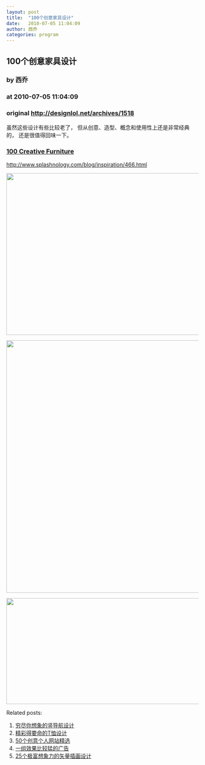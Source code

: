 ```yaml
---
layout: post
title:  "100个创意家具设计"
date:   2010-07-05 11:04:09
author: 西乔
categories: program
---
```


## 100个创意家具设计
### by 西乔
### at 2010-07-05 11:04:09
### original <http://designlol.net/archives/1518>

<p>虽然这些设计有些比较老了， 但从创意、造型、概念和使用性上还是非常经典的， 还是很值得回味一下。 </p>
<h3><a href="http://www.splashnology.com/blog/inspiration/466.html">100 Creative Furniture </a></h3>
<p><a href="http://www.splashnology.com/blog/inspiration/466.html">http://www.splashnology.com/blog/inspiration/466.html</a>
<p><a href="http://www.splashnology.com/blog/inspiration/466.html"><img src="http://designlol.net/wp-content/uploads/2010/06/251.jpg" height="423" width="600"></a></p>
<p><a href="http://www.splashnology.com/blog/inspiration/466.html"><img src="http://designlol.net/wp-content/uploads/2010/06/88.jpg" height="660" width="582"></a></p>
<p><a href="http://www.splashnology.com/blog/inspiration/466.html"><img src="http://designlol.net/wp-content/uploads/2010/06/100.jpg" height="277" width="600"></a></p>


<p>Related posts:<ol><li><a href="http://designlol.net/archives/1184" rel="bookmark" title="Permanent Link: 穷尽你想象的竖导航设计">穷尽你想象的竖导航设计</a></li>
<li><a href="http://designlol.net/archives/1081" rel="bookmark" title="Permanent Link: 精彩得要命的T恤设计">精彩得要命的T恤设计</a></li>
<li><a href="http://designlol.net/archives/861" rel="bookmark" title="Permanent Link: 50个创意个人网站精选">50个创意个人网站精选</a></li>
<li><a href="http://designlol.net/archives/768" rel="bookmark" title="Permanent Link: 一组效果比较猛的广告">一组效果比较猛的广告</a></li>
<li><a href="http://designlol.net/archives/237" rel="bookmark" title="Permanent Link: 25个极富想象力的矢量插画设计">25个极富想象力的矢量插画设计</a></li>
</ol></p></p>